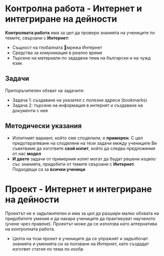 # Контролна работа - Интернет и интегриране на дейности 

**Контролната работа** има за цел да провери знанията на учениците по темите, свързани с **Интернет**:
- Същност на глобалната мрежа Интернет
- Средства за комуникация в реално време
- Търсене на материали по зададена тема на български и на чужд език

## Задачи
Препоръчителен обхват на задачите:
 - Задача 1: създаване на указател с полезни адреси (bookmarks)
 - Задача 2: търсене на информация в интернет и създаване на документи с нея
 
## Методически указания
 - Изпитният вариант, който сме споделили, е **примерен**. С цел предотвратяване на споделяне на тези задачи между учениците Ви съветваме да изготвите **свой изпит**, който да следва предложения от нас **модел**
 - **И двете** задачи от примерния изпит могат да бъдат решени изцяло със знанията, придобити от темите свързани с **Интернет**. Подходящи са за **всички ученици**

# Проект - Интернет и интегриране на дейности
Проектът не е задължителен и има за цел да разшири малко обхвата на придобитите умения и да накара учениците да практикуват наученото (учене чрез правене). Проектът може да се използва като алтернатива на контролната работа.
 - Целта на този проект е учениците да се упражнят и задълбочат знанията и уменията си за ползване на Интернет, като създадат изготвят статия по тема по изобр
